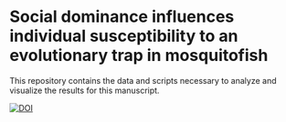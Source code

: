 # Social dominance influences individual susceptibility to an evolutionary trap in mosquitofish

This repository contains the data and scripts necessary to analyze and visualize the results for this manuscript.

[![DOI](https://zenodo.org/badge/899706474.svg)](https://doi.org/10.5281/zenodo.14291381)
